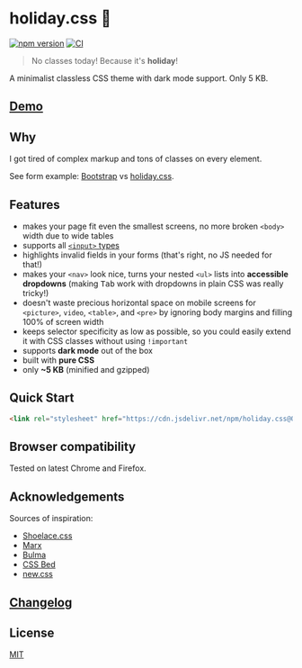# holiday.css :tada:

[![npm version](https://img.shields.io/npm/v/holiday.css.svg?style=flat-square)](https://www.npmjs.com/package/holiday.css)
[![CI](https://github.com/EvgenyOrekhov/holiday.css/workflows/CI/badge.svg?event=push)](https://github.com/EvgenyOrekhov/holiday.css/actions?query=workflow%3ACI+event%3Apush)

> No classes today! Because it's **holiday**!

A minimalist classless CSS theme with dark mode support. Only 5 KB.

## [Demo](https://holidaycss.js.org/)

## Why

I got tired of complex markup and tons of classes on every element.

See form example: [Bootstrap](https://jsfiddle.net/z16aknfh/3/) vs
[holiday.css](https://jsfiddle.net/5egfxtLc/1/).

## Features

- makes your page fit even the smallest screens, no more broken `<body>` width
  due to wide tables
- supports all
  [`<input>` types](https://developer.mozilla.org/en-US/docs/Web/HTML/Element/input#%3Cinput%3E_types)
- highlights invalid fields in your forms (that's right, no JS needed for that!)
- makes your `<nav>` look nice, turns your nested `<ul>` lists into **accessible
  dropdowns** (making <kbd>Tab</kbd> work with dropdowns in plain CSS was really
  tricky!)
- doesn't waste precious horizontal space on mobile screens for `<picture>`,
  `video`, `<table>`, and `<pre>` by ignoring body margins and filling 100% of
  screen width
- keeps selector specificity as low as possible, so you could easily extend it
  with CSS classes without using `!important`
- supports **dark mode** out of the box
- built with **pure CSS**
- only **~5 KB** (minified and gzipped)

## Quick Start

```html
<link rel="stylesheet" href="https://cdn.jsdelivr.net/npm/holiday.css@0.11.5" />
```

## Browser compatibility

Tested on latest Chrome and Firefox.

## Acknowledgements

Sources of inspiration:

- [Shoelace.css](https://www.shoelace.style/)
- [Marx](https://mblode.github.io/marx/)
- [Bulma](https://bulma.io/)
- [CSS Bed](https://www.cssbed.com/)
- [new.css](https://newcss.net/)

## [Changelog](https://github.com/EvgenyOrekhov/holiday.css/releases)

## License

[MIT](LICENSE)
